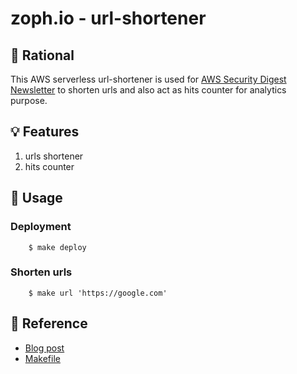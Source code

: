 # zoph.io - url-shortener

## 🧠 Rational

This AWS serverless url-shortener is used for [AWS Security Digest Newsletter](https://asd.zoph.io) to shorten urls and also act as hits counter for analytics purpose.

## 💡 Features

1. urls shortener
2. hits counter

## 🚀 Usage

### Deployment

        $ make deploy

### Shorten urls

        $ make url 'https://google.com'

## 📖 Reference

- [Blog post](https://blog.ruanbekker.com/blog/2018/11/30/how-to-setup-a-serverless-url-shortener-with-api-gateway-lambda-and-dynamodb-on-aws/)
- [Makefile](https://itecnote.com/tecnote/r-how-to-pass-argument-to-makefile-from-command-line/)
